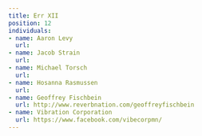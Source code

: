 ```yaml
---
title: Err XII
position: 12
individuals:
- name: Aaron Levy
  url: 
- name: Jacob Strain
  url: 
- name: Michael Torsch
  url: 
- name: Hosanna Rasmussen
  url: 
- name: Geoffrey Fischbein
  url: http://www.reverbnation.com/geoffreyfischbein
- name: Vibration Corporation
  url: https://www.facebook.com/vibecorpmn/
---
```


